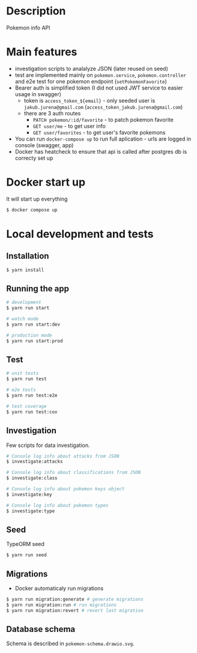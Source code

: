 # Description

Pokemon info API

# Main features

- investigation scripts to analalyze JSON (later reused on seed)
- test are implemented mainly on `pokemon.service`, `pokemon.controller` and e2e test for one pokemon endpoint (`setPokemonFavorite`)
- Bearer auth is simplified token (I did not used JWT service to easier usage in swagger)
  - token is `access_token_${email}` - only seeded user is `jakub.jurena@gmail.com` (`access_token_jakub.jurena@gmail.com`)
  - there are 3 auth routes
    - `PATCH pokemon/:id/favorite` - to patch pokemon favorite
    - `GET user/me` - to get user info
    - `GET user/favorites` - to get user's favorite pokemons
- You can run `docker-compose up` to run full aplication - urls are logged in console (swagger, app)
- Docker has heatcheck to ensure that api is called after postgres db is correcty set up

# Docker start up

It will start up everything

```bash
$ docker compose up
```

# Local development and tests

## Installation

```bash
$ yarn install
```

## Running the app

```bash
# development
$ yarn run start

# watch mode
$ yarn run start:dev

# production mode
$ yarn run start:prod
```

## Test

```bash
# unit tests
$ yarn run test

# e2e tests
$ yarn run test:e2e

# test coverage
$ yarn run test:cov
```

## Investigation

Few scripts for data investigation.

```bash
# Console log info about attacks from JSON
$ investigate:attacks

# Console log info about classifications from JSON
$ investigate:class

# Console log info about pokemon keys object
$ investigate:key

# Console log info about pokemon types
$ investigate:type
```

## Seed

TypeORM seed

```bash
$ yarn run seed
```

## Migrations

- Docker automaticaly run migrations

```bash
$ yarn run migration:generate # generate migrations
$ yarn run migration:run # run migrations
$ yarn run migration:revert # revert last migration
```

## Database schema

Schema is described in `pokemon-schema.drawio.svg`.

